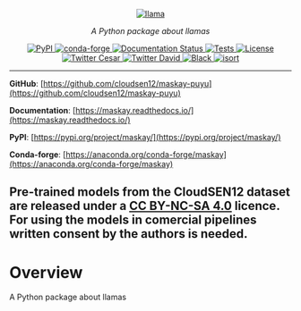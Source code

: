 <p align="center">
  <a href="https://github.com/cloudsen12/maskay-puyu"><img src="https://www.latercera.com/resizer/V5aqG9i9lnIZsWyq5mDUSVg5-RQ=/900x600/smart/arc-anglerfish-arc2-prod-copesa.s3.amazonaws.com/public/V4TSQHKN2RD3DBB2YSCKGSDVMU.jpg" alt="llama"></a>
</p>
<p align="center">
    <em>A Python package about llamas</em>
</p>
<p align="center">
<a href='https://pypi.python.org/pypi/maskay'>
    <img src='https://img.shields.io/pypi/v/maskay.svg' alt='PyPI' />
</a>
<a href='https://anaconda.org/conda-forge/maskay'>
    <img src='https://img.shields.io/conda/vn/conda-forge/maskay.svg' alt='conda-forge' />
</a>
<a href='https://maskay.readthedocs.io/en/latest/?badge=latest'>
    <img src='https://readthedocs.org/projects/maskay/badge/?version=latest' alt='Documentation Status' />
</a>
<a href="https://github.com/cloudsen12/maskay-puyu/actions/workflows/tests.yml" target="_blank">
    <img src="https://github.com/cloudsen12/maskay-puyu/actions/workflows/tests.yml/badge.svg" alt="Tests">
</a>
<a href="https://opensource.org/licenses/Apache-2.0" target="_blank">
    <img src="https://img.shields.io/badge/License-Apache-blue.svg" alt="License">
</a>
<a href="https://twitter.com/csaybar" target="_blank">
    <img src="https://img.shields.io/twitter/follow/csaybar?style=social" alt="Twitter Cesar">
</a>
<a href="https://twitter.com/dmlmont" target="_blank">
    <img src="https://img.shields.io/twitter/follow/dmlmont?style=social" alt="Twitter David">
</a>
<a href="https://github.com/psf/black" target="_blank">
    <img src="https://img.shields.io/badge/code%20style-black-000000.svg" alt="Black">
</a>
<a href="https://pycqa.github.io/isort/" target="_blank">
    <img src="https://img.shields.io/badge/%20imports-isort-%231674b1?style=flat&labelColor=ef8336" alt="isort">
</a>
</p>

---

**GitHub**: [https://github.com/cloudsen12/maskay-puyu](https://github.com/cloudsen12/maskay-puyu)

**Documentation**: [https://maskay.readthedocs.io/](https://maskay.readthedocs.io/)

**PyPI**: [https://pypi.org/project/maskay/](https://pypi.org/project/maskay/)

**Conda-forge**: [https://anaconda.org/conda-forge/maskay](https://anaconda.org/conda-forge/maskay)

Pre-trained models from the CloudSEN12 dataset are released under a [CC BY-NC-SA 4.0](https://creativecommons.org/licenses/by-nc-sa/4.0/) licence. For using the models in comercial pipelines written consent by the authors is needed.
---


# Overview

A Python package about llamas
